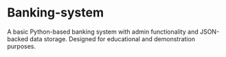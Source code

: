 # Banking-system
A basic Python-based banking system with admin functionality and JSON-backed data storage. Designed for educational and demonstration purposes.
